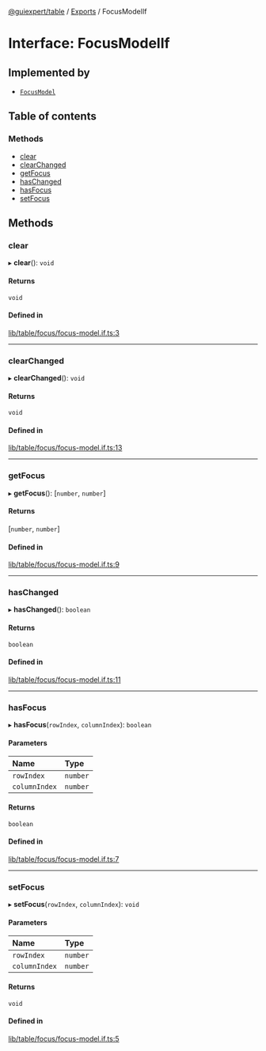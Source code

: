 [@guiexpert/table](../README.md) / [Exports](../modules.md) / FocusModelIf

# Interface: FocusModelIf

## Implemented by

- [`FocusModel`](../classes/FocusModel.md)

## Table of contents

### Methods

- [clear](FocusModelIf.md#clear)
- [clearChanged](FocusModelIf.md#clearchanged)
- [getFocus](FocusModelIf.md#getfocus)
- [hasChanged](FocusModelIf.md#haschanged)
- [hasFocus](FocusModelIf.md#hasfocus)
- [setFocus](FocusModelIf.md#setfocus)

## Methods

### clear

▸ **clear**(): `void`

#### Returns

`void`

#### Defined in

[lib/table/focus/focus-model.if.ts:3](https://github.com/guiexperttable/ge-table/blob/65d38fc/libs/table/src/lib/table/focus/focus-model.if.ts#L3)

___

### clearChanged

▸ **clearChanged**(): `void`

#### Returns

`void`

#### Defined in

[lib/table/focus/focus-model.if.ts:13](https://github.com/guiexperttable/ge-table/blob/65d38fc/libs/table/src/lib/table/focus/focus-model.if.ts#L13)

___

### getFocus

▸ **getFocus**(): [`number`, `number`]

#### Returns

[`number`, `number`]

#### Defined in

[lib/table/focus/focus-model.if.ts:9](https://github.com/guiexperttable/ge-table/blob/65d38fc/libs/table/src/lib/table/focus/focus-model.if.ts#L9)

___

### hasChanged

▸ **hasChanged**(): `boolean`

#### Returns

`boolean`

#### Defined in

[lib/table/focus/focus-model.if.ts:11](https://github.com/guiexperttable/ge-table/blob/65d38fc/libs/table/src/lib/table/focus/focus-model.if.ts#L11)

___

### hasFocus

▸ **hasFocus**(`rowIndex`, `columnIndex`): `boolean`

#### Parameters

| Name | Type |
| :------ | :------ |
| `rowIndex` | `number` |
| `columnIndex` | `number` |

#### Returns

`boolean`

#### Defined in

[lib/table/focus/focus-model.if.ts:7](https://github.com/guiexperttable/ge-table/blob/65d38fc/libs/table/src/lib/table/focus/focus-model.if.ts#L7)

___

### setFocus

▸ **setFocus**(`rowIndex`, `columnIndex`): `void`

#### Parameters

| Name | Type |
| :------ | :------ |
| `rowIndex` | `number` |
| `columnIndex` | `number` |

#### Returns

`void`

#### Defined in

[lib/table/focus/focus-model.if.ts:5](https://github.com/guiexperttable/ge-table/blob/65d38fc/libs/table/src/lib/table/focus/focus-model.if.ts#L5)
